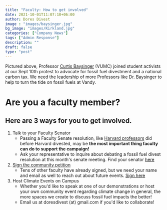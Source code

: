 ```yaml
---
title: "Faculty: How to get involved"
date: 2021-10-01T11:07:10+06:00
author: Dores Divest
image : "images/baysinger.jpg"
bg_image: "images/Kirkland.jpg"
categories: ["Company News"]
tags: ["Admin Response"]
description: ""
draft: false
type: "post"
---
```


Pictured above, Professor [Curtis Baysinger](https://www.vumc.org/anesthesiology/person/curtis-baysinger-md) (VUMC) joined student activists at our Sept 10th protest to advocate for fossil fuel divestment and a national carbon tax. 
We need the leadership of more Professors like Dr. Baysinger to help to turn the tide on fossil fuels at Vandy.

# Are you a faculty member?
## Here are 3 ways for you to get involved.

1. Talk to your Faculty Senator 
	* Passing a Faculty Senate resolution, like [Harvard professors](https://www.thecrimson.com/article/2020/2/5/faculty-vote-support-divestment/) did before Harvard divested, may be <b> the most important thing faculty can do to support the campaign! </b>
	* Ask your representative to inquire about debating a fossil fuel divest resolution at this month's senate meeting. Find your senator [here](https://www.vanderbilt.edu/facultysenate/index.php)
2. [Sign the community petition](tinyurl.com/divestvandy)
	* Tens of other faculty have already signed, but we need your name and email as well to reach out about future events. [Sign here](tinyurl.com/divestvandy)
3. Host Climate Events on Campus
	* Whether you'd like to speak at one of our demonstrations or host your own community event regarding climate change in general, the more spaces we create to discuss fossil fuel impacts the better!
	* Email us at doresdivest (at) gmail.com if you'd like to collaborate!
